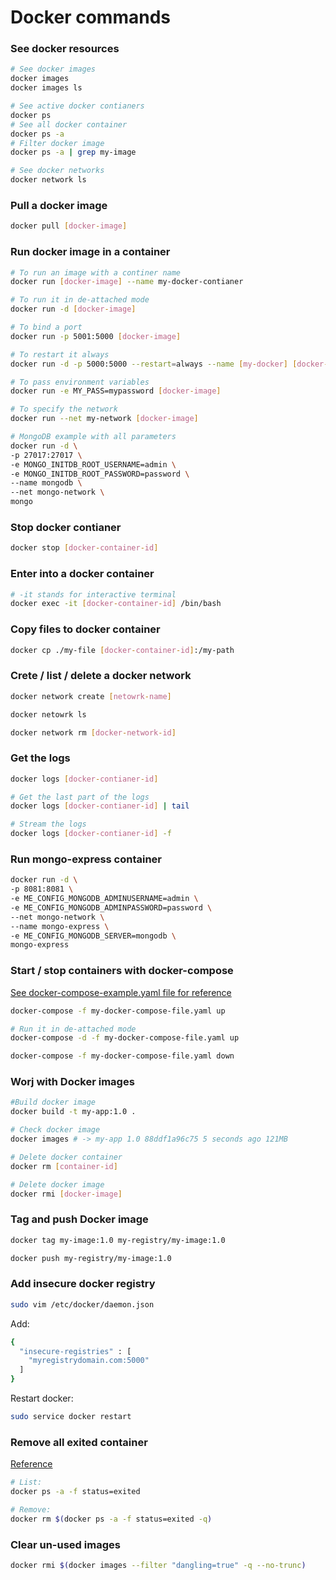 # Docker commands

### See docker resources
```sh
# See docker images
docker images
docker images ls

# See active docker contianers
docker ps
# See all docker container
docker ps -a
# Filter docker image
docker ps -a | grep my-image

# See docker networks
docker network ls
```

### Pull a docker image
```sh
docker pull [docker-image]
```

### Run docker image in a container
```sh
# To run an image with a continer name
docker run [docker-image] --name my-docker-contianer

# To run it in de-attached mode
docker run -d [docker-image]

# To bind a port
docker run -p 5001:5000 [docker-image]

# To restart it always
docker run -d -p 5000:5000 --restart=always --name [my-docker] [docker-image]

# To pass environment variables
docker run -e MY_PASS=mypassword [docker-image]

# To specify the network
docker run --net my-network [docker-image]

# MongoDB example with all parameters
docker run -d \
-p 27017:27017 \
-e MONGO_INITDB_ROOT_USERNAME=admin \
-e MONGO_INITDB_ROOT_PASSWORD=password \
--name mongodb \
--net mongo-network \
mongo
```

### Stop docker contianer
```sh
docker stop [docker-container-id]
```

### Enter into a docker container
```sh
# -it stands for interactive terminal
docker exec -it [docker-container-id] /bin/bash
```

### Copy files to docker container
```sh
docker cp ./my-file [docker-container-id]:/my-path
```

### Crete / list / delete a docker network
```sh
docker network create [netowrk-name]

docker netowrk ls

docker network rm [docker-network-id]
```

### Get the logs
```sh
docker logs [docker-contianer-id]

# Get the last part of the logs
docker logs [docker-contianer-id] | tail

# Stream the logs
docker logs [docker-contianer-id] -f
```

### Run mongo-express container
```sh
docker run -d \
-p 8081:8081 \
-e ME_CONFIG_MONGODB_ADMINUSERNAME=admin \
-e ME_CONFIG_MONGODB_ADMINPASSWORD=password \
--net mongo-network \
--name mongo-express \
-e ME_CONFIG_MONGODB_SERVER=mongodb \
mongo-express
```

### Start / stop containers with docker-compose

[See docker-compose-example.yaml file for reference](./docker-compose-example.yaml)

```sh
docker-compose -f my-docker-compose-file.yaml up

# Run it in de-attached mode
docker-compose -d -f my-docker-compose-file.yaml up

docker-compose -f my-docker-compose-file.yaml down
```

### Worj with Docker images
```sh
#Build docker image
docker build -t my-app:1.0 .

# Check docker image
docker images # -> my-app 1.0 88ddf1a96c75 5 seconds ago 121MB

# Delete docker container
docker rm [container-id]

# Delete docker image
docker rmi [docker-image]
```

### Tag and push Docker image
```sh
docker tag my-image:1.0 my-registry/my-image:1.0

docker push my-registry/my-image:1.0
```

### Add insecure docker registry
```sh
sudo vim /etc/docker/daemon.json
```

Add:
```sh
{
  "insecure-registries" : [
    "myregistrydomain.com:5000"
  ]
}
```

Restart docker:
```sh
sudo service docker restart
```

### Remove all exited container

[Reference](https://www.digitalocean.com/community/tutorials/how-to-remove-docker-images-containers-and-volumes)

```sh
# List:
docker ps -a -f status=exited
```

```sh
# Remove:
docker rm $(docker ps -a -f status=exited -q)
```

### Clear un-used images
```sh
docker rmi $(docker images --filter "dangling=true" -q --no-trunc)
```
